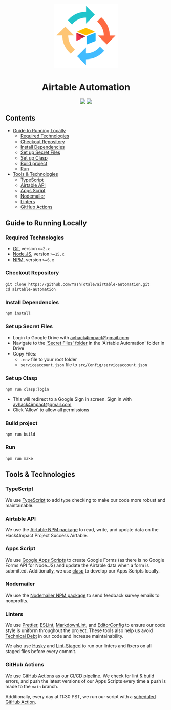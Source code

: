 <p align="center"><img alt="Icon" width="200" src="https://raw.githubusercontent.com/YashTotale/airtable-automation/main/static/images/icon.png"></img></p>

<h1 align="center">Airtable Automation</h1>

<p align="center">
<a href="https://github.com/YashTotale/airtable-automation/actions?query=workflow%3A%22Automated+Run%22"><img src="https://img.shields.io/github/workflow/status/YashTotale/airtable-automation/Automated%20Run?style=flat-square&labelColor=000000&logo=github&logoColor=FFFFFF&label=Automated%20Run
"></img></a>
<a href="https://github.com/YashTotale/airtable-automation/actions?query=workflow%3A%22Node+CI%22"><img src="https://img.shields.io/github/workflow/status/YashTotale/airtable-automation/Node%20CI?style=flat-square&labelColor=000000&logo=github&logoColor=FFFFFF&label=Node%20CI
"></img></a>
</p>

## Contents <!-- omit in toc -->

- [Guide to Running Locally](#guide-to-running-locally)
  - [Required Technologies](#required-technologies)
  - [Checkout Repository](#checkout-repository)
  - [Install Dependencies](#install-dependencies)
  - [Set up Secret Files](#set-up-secret-files)
  - [Set up Clasp](#set-up-clasp)
  - [Build project](#build-project)
  - [Run](#run)
- [Tools & Technologies](#tools--technologies)
  - [TypeScript](#typescript)
  - [Airtable API](#airtable-api)
  - [Apps Script](#apps-script)
  - [Nodemailer](#nodemailer)
  - [Linters](#linters)
  - [GitHub Actions](#github-actions)

## Guide to Running Locally

### Required Technologies

- [Git], version `>=2.x`
- [Node.JS], version `>=15.x`
- [NPM], version `>=6.x`

### Checkout Repository

```shell
git clone https://github.com/YashTotale/airtable-automation.git
cd airtable-automation
```

### Install Dependencies

```shell
npm install
```

### Set up Secret Files

- Login to Google Drive with avhack4impact@gmail.com
- Navigate to the ['Secret Files' folder] in the 'Airtable Automation' folder in Drive
- Copy Files:
  - `.env` file to your root folder
  - `serviceaccount.json` file to `src/Config/serviceaccount.json`

### Set up Clasp

```shell
npm run clasp:login
```

- This will redirect to a Google Sign in screen. Sign in with avhack4impact@gmail.com
- Click 'Allow' to allow all permissions

### Build project

```shell
npm run build
```

### Run

```shell
npm run make
```

## Tools & Technologies

### TypeScript

We use [TypeScript] to add type checking to make our code more robust and maintainable.

### Airtable API

We use the [Airtable NPM package] to read, write, and update data on the Hack4Impact Project Success Airtable.

### Apps Script

We use [Google Apps Scripts] to create Google Forms (as there is no Google Forms API for Node.JS) and update the Airtable data when a form is submitted. Additionally, we use [clasp] to develop our Apps Scripts locally.

### Nodemailer

We use the [Nodemailer NPM package] to send feedback survey emails to nonprofits.

### Linters

We use [Prettier], [ESLint], [MarkdownLint], and [EditorConfig] to ensure our code style is uniform throughout the project. These tools also help us avoid [Technical Debt] in our code and increase maintainability.

We also use [Husky] and [Lint-Staged] to run our linters and fixers on all staged files before every commit.

### GitHub Actions

We use [GitHub Actions] as our [CI/CD pipeline]. We check for lint & build errors, and push the latest versions of our Apps Scripts every time a push is made to the `main` branch.

Additionally, every day at 11:30 PST, we run our script with a [scheduled GitHub Action].

<!-- Reference Links -->

[git]: https://git-scm.com/
[node.js]: https://nodejs.org/en/
[npm]: https://www.npmjs.com/
['secret files' folder]: https://drive.google.com/drive/folders/1kcdNls8krOBnIpDNls-hBxsc3yjfPiiB
[typescript]: https://www.typescriptlang.org/
[airtable npm package]: https://www.npmjs.com/package/airtable
[google apps scripts]: https://developers.google.com/apps-script
[clasp]: https://developers.google.com/apps-script/guides/clasp
[nodemailer npm package]: https://nodemailer.com/about/
[prettier]: https://prettier.io/
[eslint]: https://eslint.org/
[markdownlint]: https://github.com/DavidAnson/markdownlint
[editorconfig]: https://editorconfig.org/
[husky]: https://typicode.github.io/husky/#/
[lint-staged]: https://github.com/okonet/lint-staged
[technical debt]: https://www.productplan.com/glossary/technical-debt/
[github actions]: https://github.com/features/actions
[ci/cd pipeline]: https://semaphoreci.com/blog/cicd-pipeline
[scheduled github action]: https://docs.github.com/en/actions/reference/events-that-trigger-workflows#scheduled-events
